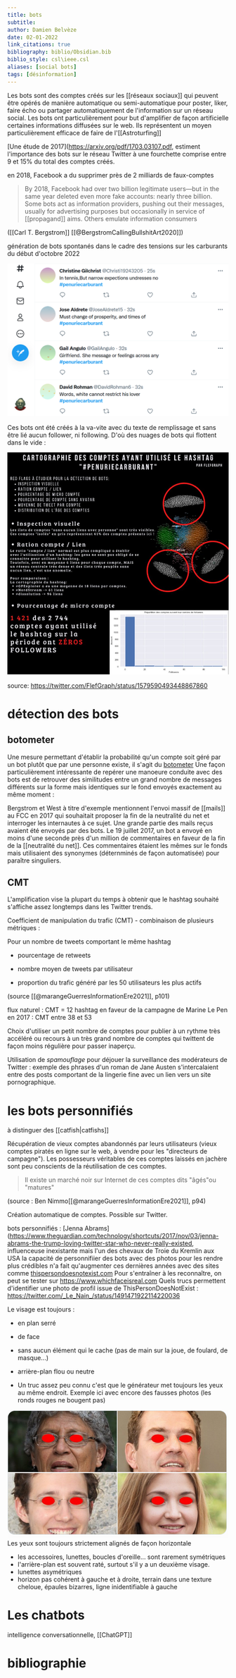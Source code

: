 ```yaml
---
title: bots
subtitle:
author: Damien Belvèze
date: 02-01-2022
link_citations: true
bibliography: biblio/Obsidian.bib
biblio_style: csl\ieee.csl
aliases: [social bots]
tags: [désinformation]
---
```



Les bots sont des comptes créés sur les [[réseaux sociaux]] qui peuvent être opérés de  manière automatique ou semi-automatique pour poster, liker, faire écho ou partager automatiquement de l'information sur un réseau social.
Les bots ont particulièrement pour but d'amplifier de façon artificielle certaines informations diffusées sur le web. 
Ils représentent un moyen particulièrement efficace de faire de l'[[Astroturfing]]

[Une étude de 2017](https://arxiv.org/pdf/1703.03107.pdf, estiment l'importance des bots sur le réseau Twitter à une fourchette comprise entre 9 et 15% du total des comptes créés. 

en 2018, Facebook a du supprimer près de 2 milliards de faux-comptes 

>By 2018, Facebook had over two billion legitimate users—but in the same year deleted even more fake accounts: nearly three billion. Some bots act as information providers, pushing out their messages, usually for advertising purposes but occasionally in service of [[propagand]] aims. Others emulate information consumers

([[Carl T. Bergstrom]] [[@BergstromCallingBullshitArt2020]])

génération de bots spontanés dans le cadre des tensions sur les carburants du début d'octobre 2022

![](images/penuriecarburant.PNG)

Ces bots ont été créés à la va-vite avec du texte de remplissage et sans être lié aucun follower, ni following. D'où des nuages de bots qui flottent dans le vide : 

![](images/bots_flottants.jpg)

source: https://twitter.com/FlefGraph/status/1579590493448867860

# détection des bots

## botometer

Une mesure permettant d'établir la probabilité qu'un compte soit géré par un bot plutôt que par une personne existe, il s'agit du [botometer](https://botometer.osome.iu.edu/)
Une façon particulièrement intéressante de repérer une manoeure conduite avec des bots est de retrouver des similitudes entre un grand nombre de messages différents sur la forme mais identiques sur le fond envoyés exactement au même moment : 

Bergstrom et West à titre d'exemple mentionnent l'envoi massif de [[mails]] au FCC en 2017 qui souhaitait proposer la fin de la neutralité du net et interroger les internautes à ce sujet. Une grande partie des mails reçus avaient été envoyés par des bots. Le 19 juillet 2017, un bot a envoyé en moins d'une seconde près d'un million de commentaires en faveur de la fin de la [[neutralité du net]]. Ces commentaires étaient les mêmes sur le fonds mais utilisaient des synonymes (déternminés de façon automatisée) pour paraître singuliers. 

## CMT

L'amplification vise la plupart du temps à obtenir que le hashtag souhaité s'affiche assez longtemps dans les Twitter trends. 

Coefficient de manipulation du trafic (CMT) - combinaison de plusieurs métriques :

Pour un nombre de tweets comportant le même hashtag

- pourcentage de retweets  

- nombre moyen de tweets par utilisateur  

- proportion du trafic généré par les 50 utilisateurs les plus actifs  


(source [[@marangeGuerresInformationEre2021]], p101)

flux naturel : CMT = 12
hashtag en faveur de la campagne de Marine Le Pen en 2017 : CMT entre 38 et 53

Choix d'utiliser un petit nombre de comptes pour publier à un rythme très accéléré ou recours à un très grand nombre de comptes qui twittent de façon moins régulière pour passer inaperçu. 

Utilisation de *spamouflage* pour déjouer la surveillance des modérateurs de Twitter : exemple des phrases d'un roman de Jane Austen s'intercalaient entre des posts comportant de la lingerie fine avec un lien vers un site pornographique. 

# les bots personnifiés

à distinguer des [[catfish|catfishs]]

Récupération de vieux comptes abandonnés par leurs utilisateurs (vieux comptes piratés en ligne sur le web, à vendre pour les "directeurs de campagne"). Les possesseurs véritables de ces comptes laissés en jachère sont peu conscients de la réutilisation de ces comptes. 

> Il existe un marché noir sur Internet de ces comptes dits "âgés"ou "matures"

(source : Ben Nimmo[[@marangeGuerresInformationEre2021]], p94)

Création automatique de comptes. Possible sur Twitter. 


bots personnifiés : [Jenna Abrams](https://www.theguardian.com/technology/shortcuts/2017/nov/03/jenna-abrams-the-trump-loving-twitter-star-who-never-really-existed, influenceuse inexistante mais l'un des chevaux de Troie du Kremlin aux USA
la capacité de personnifiier des bots avec des photos pour les rendre plus crédibles n'a fait qu'augmenter ces dernières années avec des sites comme [thispersondoesnotexist.com](https://thispersondoesnotexist.com/)
Pour s'entraîner à les reconnaître, on peut se tester sur https://www.whichfaceisreal.com
Quels trucs permettent d'identifier une photo de profil issue de ThisPersonDoesNotExist : https://twitter.com/_Le_Nain_/status/1491471922114220036

Le visage est toujours : 

- en plan serré  

- de face  

- sans aucun élément qui le cache (pas de main sur la joue, de foulard, de masque...)  

- arrière-plan flou ou neutre  

- Un truc assez peu connu c'est que le générateur met toujours les yeux au même endroit. Exemple ici avec encore des fausses photos (les ronds rouges ne bougent pas)  

 ![](images/bot2.png)
 Les yeux sont toujours strictement alignés de façon horizontale
 
-  les accessoires, lunettes, boucles d'oreille... sont rarement symétriques  
-  l'arrière-plan est souvent raté, surtout s'il y a un deuxième visage.  
- lunettes asymétriques  
- horizon pas cohérent à gauche et à droite, terrain dans une texture cheloue, épaules bizarres, ligne inidentifiable à gauche  

# Les chatbots

intelligence conversationnelle, [[ChatGPT]]

# bibliographie



